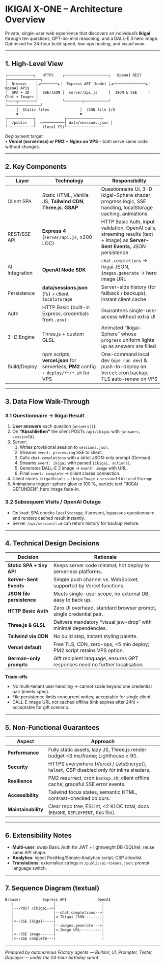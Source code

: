 # IKIGAI X-ONE – Architecture Overview

Private, single-user web experience that discovers an individual’s **Ikigai** through ten questions, GPT-4o-mini reasoning, and a DALL-E 3 hero image.  
Optimised for 24-hour build speed, low-ops hosting, and *visual wow*.

---

## 1. High-Level View

```
┌────────────┐   HTTPS    ┌────────────────────┐   OpenAI REST   ┌───────────────┐
│  Browser    │◄────────►│  Express API (Node) │◄───────────────►│ OpenAI APIs   │
│  SPA + 3D   │  SSE/JSON │  server/api.js     │  JSON & SSE     │ Chat + Images │
└────┬────────┘           └────────┬───────────┘                 └───────────────┘
     │  Static files              │  JSON file I/O
     ▼                            ▼
┌────────────┐             ┌────────────────┐
│  /public   │  <──────────│ data/sessions.json │
└────────────┘   (local FS)└────────────────┘
```

Deployment target  
• **Vercel (serverless) _or_ PM2 + Nginx on VPS** – both serve same code without changes.

---

## 2. Key Components

| Layer | Technology | Responsibility |
|-------|------------|----------------|
| Client SPA | Static HTML, Vanilla JS, **Tailwind CDN**, **Three.js**, **GSAP** | Questionnaire UI, 3-D Ikigai-Sphere shader, progress logic, SSE handling, localStorage caching, animations |
| REST/SSE API | **Express 4** (`server/api.js`, ≤200 LOC) | HTTP Basic Auth, input validation, OpenAI calls, streaming results (text + image) as **Server-Sent Events**, JSON persistence |
| AI Integration | **OpenAI Node SDK** | `chat.completions` → Ikigai JSON, `images.generate` → hero image URL |
| Persistence | **data/sessions.json** (fs) + client `localStorage` | Server-side history (for fallback / backups), instant client cache |
| Auth | HTTP Basic (built-in Express, credentials from `.env`) | Guarantees single-user access without extra UI |
| 3-D Engine | Three.js + custom GLSL | Animated “Ikigai-Sphere” whose `progress` uniform lights up as answers are filled |
| Build/Deploy | npm scripts, **vercel.json** for serverless, **PM2** config + `deploy/**/*.sh` for VPS | One-command local dev (`npm run dev`) & push-to-deploy on Vercel; cron backup, TLS auto-renew on VPS |

---

## 3. Data Flow Walk-Through

### 3.1 Questionnaire → Ikigai Result

1. **User answers** each question (`answers[]`).
2. On **“Abschließen”** the client POSTs `/api/ikigai` with `{answers, sessionId}`.
3. Server:
   1. Writes provisional session to `sessions.json`.
   2. Streams `event: processing` SSE to client.
   3. Calls `chat.completions` with a strict JSON-only prompt (German).
   4. Streams `event: ikigai` with parsed `{ikigai, actions}`.
   5. Generates DALL-E 3 image → `event: image` with URL.
   6. Final `event: complete` → client closes connection.
4. Client stores `ikigaiResult` + `ikigaiImage` + `sessionId` in `localStorage`.
5. Animations trigger: sphere glow to 100 %, particle text “IKIGAI GEFUNDEN”, hero image fade-in.

### 3.2 Subsequent Visits / OpenAI Outage

- On load: SPA checks `localStorage`; if present, bypasses questionnaire and renders cached result instantly.  
- Server `/api/session/:id` can return history for backup restore.

---

## 4. Technical Design Decisions

| Decision | Rationale |
|----------|-----------|
| **Static SPA + tiny API** | Keeps server code minimal; hot deploy to serverless platforms. |
| **Server-Sent Events** | Simple push channel vs. WebSocket; supported by Vercel functions. |
| **JSON file persistence** | Meets single-user scope, no external DB, easy to back up. |
| **HTTP Basic Auth** | Zero UI overhead, standard browser prompt, single credential pair. |
| **Three.js & GLSL** | Delivers mandatory “visual jaw-drop” with minimal dependencies. |
| **Tailwind via CDN** | No build step, instant styling palette. |
| **Vercel default** | Free TLS, CDN, zero-ops, <5 min deploy; PM2 script retains VPS option. |
| **German-only prompts** | Gift recipient language, ensures GPT responses need no further localisation. |

**Trade-offs**

- No multi-tenant user handling → cannot scale beyond one credential pair (meets spec).  
- File persistence limits concurrent writes; acceptable for single client.  
- DALL-E image URL not cached offline (link expires after 24h) – acceptable for gift scenario.

---

## 5. Non-Functional Guarantees

| Aspect | Approach |
|--------|----------|
| **Performance** | Fully static assets, lazy JS, Three.js render budget <3 ms/frame; Lighthouse ≥ 90. |
| **Security** | HTTPS everywhere (Vercel / LetsEncrypt), `helmet`, CSP disabled only for inline shaders. |
| **Resilience** | PM2 resurrect, cron `backup.sh`; client offline cache; graceful SSE error events. |
| **Accessibility** | Tailwind focus states, semantic HTML, contrast-checked colours. |
| **Maintainability** | Clear repo tree, ESLint, <2 KLOC total, docs (`README`, `DEPLOYMENT`, this file). |

---

## 6. Extensibility Notes

- **Multi-user**: swap Basic Auth for JWT + lightweight DB (SQLite); reuse same API shape.  
- **Analytics**: inject PostHog/Simple-Analytics script; CSP allowlist.  
- **Translations**: externalise strings in `/public/ui-tokens.json`; prompt language switch.

---

## 7. Sequence Diagram (textual)

```
Browser          Express API              OpenAI
   |                  |                     |
   |---POST /ikigai-->|                     |
   |                  |--chat.completions-->| 
   |                  |<-Ikigai JSON--------| 
   |<--SSE ikigai-----|                     |
   |                  |--images.generate--->| 
   |                  |<-Image URL----------|
   |<--SSE image------|                     |
   |<--SSE complete---|                     |
```

---

*Prepared by autonomous Factory agents — Builder, UI, Prompter, Tester, Deployer — under the 24-hour birthday sprint.*  
